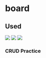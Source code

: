 # board


## Used
<img src="https://img.shields.io/badge/HTML5-E34F26?style=flat-square&logo=HTML5&logoColor=black"/> <img src="https://img.shields.io/badge/Node.js-339933?style=flat-square&logo=Node.js&logoColor=black"/> <img src="https://img.shields.io/badge/JavaScript-F7DF1E?style=flat-square&logo=JavaScript&logoColor=black"/>


### CRUD Practice
